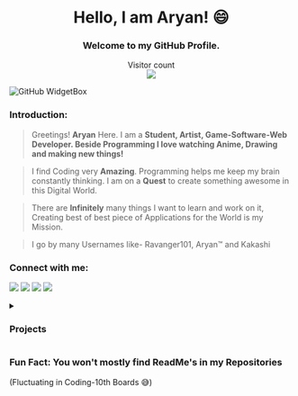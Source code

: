 <h1 align="center">Hello, I am Aryan! 😄</h1>
<h3 align="center">Welcome to my GitHub Profile.</h3>
<p align="center"> 
  Visitor count<br>
  <img src="https://profile-counter.glitch.me/ravanger101/count.svg"/>
</p>

![GitHub WidgetBox](https://github-widgetbox.vercel.app/api/profile?username=Ravanger101&data=followers,repositories,stars,commits&theme=darkmode)

### Introduction:
> Greetings! **Aryan** Here. I am a **Student, Artist, Game-Software-Web Developer. Beside Programming I love watching Anime, Drawing and making new things!**

> I find Coding very **Amazing**. Programming helps me keep my brain constantly thinking. I am on a **Quest** to create something awesome in this Digital World.

> There are **Infinitely** many things I want to learn and work on it, Creating best of best piece of Applications for the World is my Mission.

> I go by many Usernames like- Ravanger101, Aryan™ and Kakashi

### Connect with me:

[![](https://img.shields.io/badge/-Github-171515?style=for-the-badge&logo=github&logoColor=white)](https://github.com/rngore) 
[![](https://img.shields.io/badge/-Website-7e22ff?style=for-the-badge)](https://aryangore.netlify.app/)
[![](https://img.shields.io/badge/-Email-c14438?style=for-the-badge&logo=gmail&logoColor=white&link=mailto:aryangore)](mailto:rngore@gmail.com)
[![](https://img.shields.io/badge/%27resume%20the%20badge%27%20style-000000?style=for-the-badge)](https://twitter.com/Ravanger101)





<details>
  <summary><h3>Projects</h3></summary>
  

  
* 🖥️ <a href ="https://ravanger101.github.io">My Website</a>
* 💻 <a href="https://projectdragonrealms.github.io/">Realms</a>
* 🤖 <a href="https://github.com/ProjectDragonRealms/RealmsBotv1.2">Realms Bot v1.2</a>
* 🎧 <a href ="https://spotifyrealms.netlify.app/">Spotify Clone</a>
* 🛒 <a href ="https://github.com/ProjectDragonRealms/Le-Caddie-#readme">Le Caddie`</a>
* 🧾 <a href ="https://xpavilion.github.io/">Xpavilion</a>
* ✔ <a href ="https://turnipguy30.me/">Turnip's Website</a>
* 💬 <a href="https://github.com/ProjectDragonRealms/RealmsVoiceSearchv1.3">Realms Voice Search v1.3</a>
* 👾 <a href ="https://github.com/ProjectDragonRealms/MinecraftClassicPYVersion1.0">Minecraft PY Version 1.0</a>
* 📁 <a href ="https://github.com/ProjectDragonRealms">My Organisation</a>
* 👧 <a href ="https://github.com/ProjectDragonRealms/Inu-Yoshikawa.V.1.0.Benchmark#inu-yoshikawav10benchmark">Inu Yoshikawa Benchmark v1</a>
* 🎃 <a href ="https://pokemon-pythonred.github.io/">Pokemon!</a>
* 🎵 <a href="https://youtu.be/p-HRjrIHtDE">Ramen - KAKASHI</a>
</details>

<h3>Fun Fact: You won't mostly find ReadMe's in my Repositories</h3>
(Fluctuating in Coding-10th Boards 😅)

